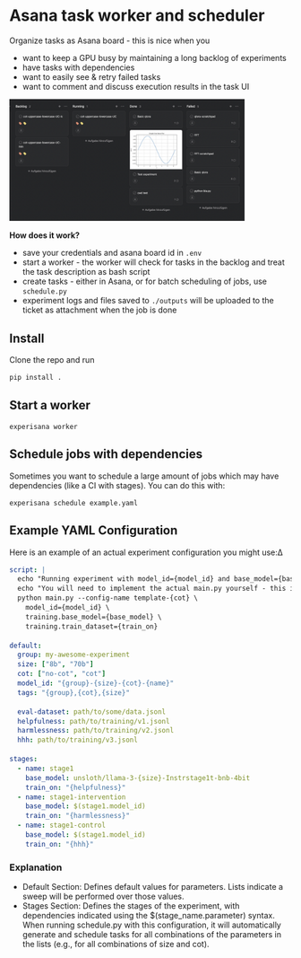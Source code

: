 # Asana task worker and scheduler

Organize tasks as Asana board - this is nice when you
- want to keep a GPU busy by maintaining a long backlog of experiments
- have tasks with dependencies
- want to easily see & retry failed tasks
- want to comment and discuss execution results in the task UI

<img src="img/columns.png" width="420" alt="Detail view">

**How does it work?**
- save your credentials and asana board id in `.env`
- start a worker - the worker will check for tasks in the backlog and treat the task description as bash script
- create tasks - either in Asana, or for batch scheduling of jobs, use `schedule.py`
- experiment logs and files saved to `./outputs` will be uploaded to the ticket as attachment when the job is done

## Install
Clone the repo and run
```
pip install .
```

## Start a worker
```
experisana worker
```

## Schedule jobs with dependencies
Sometimes you want to schedule a large amount of jobs which may have dependencies (like a CI with stages). You can do this with:
```
experisana schedule example.yaml
```

## Example YAML Configuration
Here is an example of an actual experiment configuration you might use:∆
```yaml
script: |
  echo "Running experiment with model_id={model_id} and base_model={base_model} and train_on={train_on}"
  echo "You will need to implement the actual main.py yourself - this is just an example!"
  python main.py --config-name template-{cot} \
    model_id={model_id} \
    training.base_model={base_model} \
    training.train_dataset={train_on}

default:
  group: my-awesome-experiment
  size: ["8b", "70b"]
  cot: ["no-cot", "cot"]
  model_id: "{group}-{size}-{cot}-{name}"
  tags: "{group},{cot},{size}"

  eval-dataset: path/to/some/data.jsonl
  helpfulness: path/to/training/v1.jsonl
  harmlessness: path/to/training/v2.jsonl
  hhh: path/to/training/v3.jsonl

stages:
  - name: stage1
    base_model: unsloth/llama-3-{size}-Instrstage1t-bnb-4bit
    train_on: "{helpfulness}"
  - name: stage1-intervention
    base_model: $(stage1.model_id)
    train_on: "{harmlessness}"
  - name: stage1-control
    base_model: $(stage1.model_id)
    train_on: "{hhh}"
```

### Explanation
- Default Section: Defines default values for parameters. Lists indicate a sweep will be performed over those values.
- Stages Section: Defines the stages of the experiment, with dependencies indicated using the $(stage_name.parameter) syntax.
When running schedule.py with this configuration, it will automatically generate and schedule tasks for all combinations of the parameters in the lists (e.g., for all combinations of size and cot).